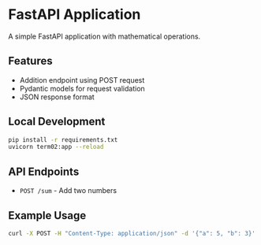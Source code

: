 # FastAPI Application

A simple FastAPI application with mathematical operations.

## Features
- Addition endpoint using POST request
- Pydantic models for request validation
- JSON response format

## Local Development
```bash
pip install -r requirements.txt
uvicorn term02:app --reload
```

## API Endpoints
- `POST /sum` - Add two numbers

## Example Usage
```bash
curl -X POST -H "Content-Type: application/json" -d '{"a": 5, "b": 3}' http://localhost:8000/sum
```
